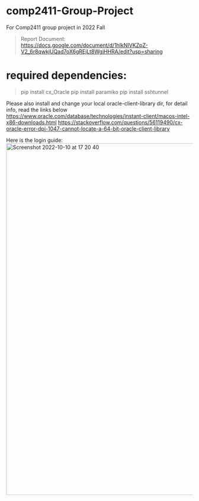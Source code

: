 # comp2411-Group-Project
For Comp2411 group project in 2022 Fall

> Report Document: 
> https://docs.google.com/document/d/1hlkNIVKZpZ-V2_6r8qwkjUQad7oX6gREjLt8WgjHHRA/edit?usp=sharing

# required dependencies:
> pip install cx_Oracle
> pip install paramiko
> pip install sshtunnel

Please also install and change your local oracle-client-library dir, for detail info, read the links below
https://www.oracle.com/database/technologies/instant-client/macos-intel-x86-downloads.html
https://stackoverflow.com/questions/56119490/cx-oracle-error-dpi-1047-cannot-locate-a-64-bit-oracle-client-library

Here is the login guide:
<img width="948" alt="Screenshot 2022-10-10 at 17 20 40" src="https://user-images.githubusercontent.com/56993697/194839033-5fc7b367-fff8-4c29-aade-c0e9b31d66b3.png">
